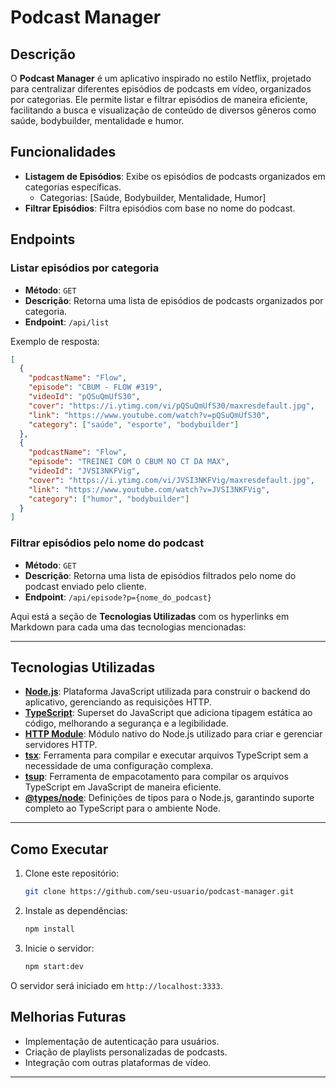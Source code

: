 # Podcast Manager

## Descrição

O **Podcast Manager** é um aplicativo inspirado no estilo Netflix, projetado para centralizar diferentes episódios de podcasts em vídeo, organizados por categorias. Ele permite listar e filtrar episódios de maneira eficiente, facilitando a busca e visualização de conteúdo de diversos gêneros como saúde, bodybuilder, mentalidade e humor.

## Funcionalidades

- **Listagem de Episódios**: Exibe os episódios de podcasts organizados em categorias específicas.
  - Categorias: [Saúde, Bodybuilder, Mentalidade, Humor]
- **Filtrar Episódios**: Filtra episódios com base no nome do podcast.

## Endpoints

### **Listar episódios por categoria**
- **Método**: `GET`
- **Descrição**: Retorna uma lista de episódios de podcasts organizados por categoria.
- **Endpoint**: `/api/list`
  
Exemplo de resposta:

```json
[
  {
    "podcastName": "Flow",
    "episode": "CBUM - FLOW #319",
    "videoId": "pQSuQmUfS30",
    "cover": "https://i.ytimg.com/vi/pQSuQmUfS30/maxresdefault.jpg",
    "link": "https://www.youtube.com/watch?v=pQSuQmUfS30",
    "category": ["saúde", "esporte", "bodybuilder"]
  },
  {
    "podcastName": "Flow",
    "episode": "TREINEI COM O CBUM NO CT DA MAX",
    "videoId": "JVSI3NKFVig",
    "cover": "https://i.ytimg.com/vi/JVSI3NKFVig/maxresdefault.jpg",
    "link": "https://www.youtube.com/watch?v=JVSI3NKFVig",
    "category": ["humor", "bodybuilder"]
  }
]
```

### **Filtrar episódios pelo nome do podcast**
- **Método**: `GET`
- **Descrição**: Retorna uma lista de episódios filtrados pelo nome do podcast enviado pelo cliente.
- **Endpoint**: `/api/episode?p={nome_do_podcast}`

Aqui está a seção de **Tecnologias Utilizadas** com os hyperlinks em Markdown para cada uma das tecnologias mencionadas:

---

## Tecnologias Utilizadas

- **[Node.js](https://nodejs.org/)**: Plataforma JavaScript utilizada para construir o backend do aplicativo, gerenciando as requisições HTTP.
- **[TypeScript](https://www.typescriptlang.org/)**: Superset do JavaScript que adiciona tipagem estática ao código, melhorando a segurança e a legibilidade.
- **[HTTP Module](https://nodejs.org/api/http.html)**: Módulo nativo do Node.js utilizado para criar e gerenciar servidores HTTP.
- **[tsx](https://github.com/esbuild-kit/tsx)**: Ferramenta para compilar e executar arquivos TypeScript sem a necessidade de uma configuração complexa.
- **[tsup](https://tsup.egoist.dev/)**: Ferramenta de empacotamento para compilar os arquivos TypeScript em JavaScript de maneira eficiente.
- **[@types/node](https://www.npmjs.com/package/@types/node)**: Definições de tipos para o Node.js, garantindo suporte completo ao TypeScript para o ambiente Node.

---

## Como Executar

1. Clone este repositório:
   ```bash
   git clone https://github.com/seu-usuario/podcast-manager.git
   ```

2. Instale as dependências:
   ```bash
   npm install
   ```

3. Inicie o servidor:
   ```bash
   npm start:dev
   ```

O servidor será iniciado em `http://localhost:3333`.

## Melhorias Futuras

- Implementação de autenticação para usuários.
- Criação de playlists personalizadas de podcasts.
- Integração com outras plataformas de vídeo.

---